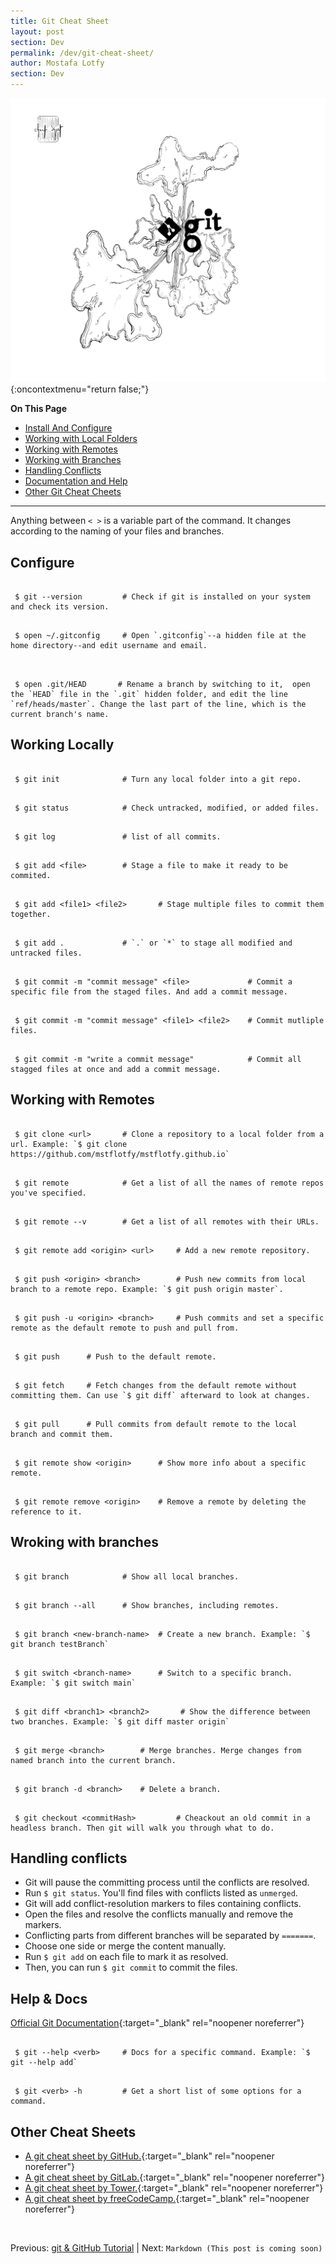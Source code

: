 ```yaml
---
title: Git Cheat Sheet
layout: post
section: Dev
permalink: /dev/git-cheat-sheet/
author: Mostafa Lotfy
section: Dev
---
```


![A git doodle I made for this article.](/assets/i/gitCheatSheet.jpg "Git Doodle"){:oncontextmenu="return false;"}


**On This Page**

- [Install And Configure](#install)
- [Working with Local Folders](#local)
- [Working with Remotes](#remote)
- [Working with Branches](#branches)
- [Handling Conflicts](#conflicts)
- [Documentation and Help](#docs)
- [Other Git Cheat Cheets](#other)

---

Anything between `< >` is a variable part of the command. It changes according to the naming of your files and branches.

## <a name="install"></a> **Configure**


```

 $ git --version         # Check if git is installed on your system and check its version.

```


```

 $ open ~/.gitconfig     # Open `.gitconfig`--a hidden file at the home directory--and edit username and email.


```


```

 $ open .git/HEAD       # Rename a branch by switching to it,  open the `HEAD` file in the `.git` hidden folder, and edit the line `ref/heads/master`. Change the last part of the line, which is the current branch's name.

```

## <a name="local"></a>**Working Locally**

```

 $ git init              # Turn any local folder into a git repo.

```

```

 $ git status            # Check untracked, modified, or added files.

```

```

 $ git log               # list of all commits.

```

```

 $ git add <file>        # Stage a file to make it ready to be commited.

```

```

 $ git add <file1> <file2>       # Stage multiple files to commit them together.

```

```

 $ git add .             # `.` or `*` to stage all modified and untracked files.

```

```

 $ git commit -m "commit message" <file>             # Commit a specific file from the staged files. And add a commit message.

```

```

 $ git commit -m "commit message" <file1> <file2>    # Commit mutliple files.

```

```

 $ git commit -m "write a commit message"            # Commit all stagged files at once and add a commit message.

```


## <a name="remote"></a> **Working with Remotes**

```

 $ git clone <url>       # Clone a repository to a local folder from a url. Example: `$ git clone https://github.com/mstflotfy/mstflotfy.github.io`

```

```

 $ git remote            # Get a list of all the names of remote repos you've specified.

```

```

 $ git remote --v        # Get a list of all remotes with their URLs.

```

```

 $ git remote add <origin> <url>     # Add a new remote repository.

```

```

 $ git push <origin> <branch>        # Push new commits from local branch to a remote repo. Example: `$ git push origin master`.

```

```

 $ git push -u <origin> <branch>     # Push commits and set a specific remote as the default remote to push and pull from.

```

```

 $ git push      # Push to the default remote.

```

```

 $ git fetch     # Fetch changes from the default remote without committing them. Can use `$ git diff` afterward to look at changes.

```

```

 $ git pull      # Pull commits from default remote to the local branch and commit them.

```

```

 $ git remote show <origin>      # Show more info about a specific remote.

```

```

 $ git remote remove <origin>    # Remove a remote by deleting the reference to it.

```

## <a name="branches"></a> **Wroking with branches**

```

 $ git branch            # Show all local branches.

```

```

 $ git branch --all      # Show branches, including remotes.

```

```

 $ git branch <new-branch-name>  # Create a new branch. Example: `$ git branch testBranch`

```

```

 $ git switch <branch-name>      # Switch to a specific branch. Example: `$ git switch main`

```

```

 $ git diff <branch1> <branch2>       # Show the difference between two branches. Example: `$ git diff master origin`

```

```

 $ git merge <branch>        # Merge branches. Merge changes from named branch into the current branch.

```

```

 $ git branch -d <branch>    # Delete a branch.

```

```

 $ git checkout <commitHash>         # Cheackout an old commit in a headless branch. Then git will walk you through what to do.

```

## <a name="conflicts"></a> **Handling conflicts**

- Git will pause the committing process until the conflicts are resolved.
- Run `$ git status`. You'll find files with conflicts listed as `unmerged`.
- Git will add conflict-resolution markers to files containing conflicts.
- Open the files and resolve the conflicts manually and remove the markers.
- Conflicting parts from different branches will be separated by `=======`.
- Choose one side or merge the content manually.
- Run `$ git add` on each file to mark it as resolved.
- Then, you can run `$ git commit` to commit the files.



## <a name="docs"></a> **Help & Docs**

[Official Git Documentation](https://git-scm.com/docs){:target="_blank" rel="noopener noreferrer"}


```

 $ git --help <verb>     # Docs for a specific command. Example: `$ git --help add`

```

```

 $ git <verb> -h         # Get a short list of some options for a command.

```

## <a name="other"></a> **Other Cheat Sheets**

- [A git cheat sheet by GitHub.](https://training.github.com/downloads/github-git-cheat-sheet/){:target="_blank" rel="noopener noreferrer"}
- [A git cheat sheet by GitLab.](https://about.gitlab.com/images/press/git-cheat-sheet.pdf){:target="_blank" rel="noopener noreferrer"}
- [A git cheat sheet by Tower.](https://www.git-tower.com/blog/git-cheat-sheet/){:target="_blank" rel="noopener noreferrer"}
- [A git cheat sheet by freeCodeCamp.](https://www.freecodecamp.org/news/git-cheat-sheet/){:target="_blank" rel="noopener noreferrer"}

<br>

Previous: [git & GitHub Tutorial](/dev/git-github-tutorial-very-beginner/)  | Next: `Markdown (This post is coming soon)`
